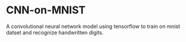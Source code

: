# CNN-on-MNIST
A convolutional neural network model using tensorflow to train on mnist datset and recognize handwritten digits.
